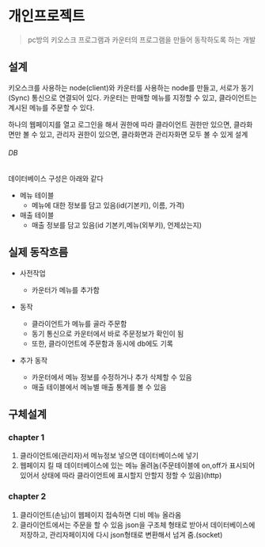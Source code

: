 # 개인프로젝트
> pc방의 키오스크 프로그램과 카운터의 프로그램을 만들어 동작하도록 하는 개발

## 설계
키오스크를 사용하는 node(client)와 카운터를 사용하는 node를 만들고, 서로가 동기(Sync) 통신으로 연결되어 있다. 카운터는 판매할 메뉴를 지정할 수 있고, 클라이언트는 계시된 메뉴를 주문할 수 있다.

하나의 웹페이지를 열고 로그인을 해서 권한에 따라 클라이언트 권한만 있으면, 클라화면만 볼 수 있고, 관리자 권한이 있으면, 클라화면과 관리자화면 모두 볼 수 있게 설계

###### DB
데이터베이스 구성은 아래와 같다
* 메뉴 테이블
  * 메뉴에 대한 정보를 담고 있음(id(기본키), 이름, 가격)
* 매출 테이블
  * 매출 정보를 담고 있음(id 기본키,메뉴(외부키), 언제샀는지)

## 실제 동작흐름
* 사전작업
  * 카운터가 메뉴를 추가함

* 동작
  * 클라이언트가 메뉴를 골라 주문함
  * 동기 통신으로 카운터에서 바로 주문정보가 확인이 됨
  * 또한, 클라이언트에 주문함과 동시에 db에도 기록

* 추가 동작
  * 카운터에서 메뉴 정보를 수정하거나 추가 삭제할 수 있음
  * 매출 테이블에서 메뉴별 매출 통계를 볼 수 있음

## 구체설계
### chapter 1
1. 클라이언트에(관리자)서 메뉴정보 넣으면 데이터베이스에 넣기
2. 웹페이지 킬 때 데이터베이스에 있는 메뉴 올려놈(주문테이블에 on,off가 표시되어있어서 상태에 따라 클라이언트에 표시할지 안할지 정할 수 있음)(http)

### chapter 2
1. 클라이언트(손님)이 웹페이지 접속하면 디비 메뉴 올라옴
2. 클라이언트에서는 주문을 할 수 있음 json을 구조체 형태로 받아서 데이터베이스에 저장하고, 관리자페이지에 다시 json형태로 변환해서 넘겨 줌.(socket)
